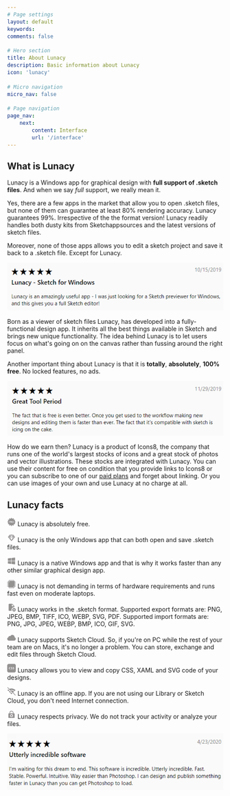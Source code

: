 ```yaml
---
# Page settings
layout: default
keywords:
comments: false

# Hero section
title: About Lunacy
description: Basic information about Lunacy
icon: 'lunacy'

# Micro navigation
micro_nav: false

# Page navigation
page_nav:
    next:
        content: Interface
        url: '/interface'
---
```



## What is Lunacy

Lunacy is a Windows app for graphical design with **full support of .sketch files**. And when we say *full* support, we really mean it.

Yes, there are a few apps in the market that allow you to open .sketch files, but none of them can guarantee at least 80% rendering accuracy. Lunacy guarantees 99%. Irrespective of the the format version! Lunacy readily handles both dusty kits from Sketchappsources and the latest versions of sketch files.

Moreover, none of those apps allows you to edit a sketch project and save it back to a .sketch file. Except for Lunacy.

![Quote](public/quote2.png)

Born as a viewer of sketch files Lunacy, has developed into a fully-functional design app. It inherits all the best things available in Sketch and brings new unique functionality. The idea behind Lunacy is to let users focus on what's going on on the canvas rather than fussing around the right panel.

Another important thing about Lunacy is that it is **totally**, **absolutely**, **100% free**. No locked features, no ads.

![Quote](public/quote3.png)

How do we earn then? Lunacy is a product of Icons8, the company that runs one of the world's largest stocks of icons and a great stock of photos and vector illustrations. These stocks are integrated with Lunacy. You can use their content for free on condition that you provide links to Icons8 or you can subscribe to one of our <a href="https://icons8.com/pricing" target="_blank">paid plans</a> and forget about linking. Or you can use images of your own and use Lunacy at no charge at all.


## Lunacy facts

![Free](public/icons8_one_free.png) Lunacy is absolutely free.

![Sketch](public/icons8_sketch.png) Lunacy is the only Windows app that can both open and save .sketch files.

![Windows](public/icons8_windows8.png) Lunacy is a native Windows app and that is why it works faster than any other similar graphical design app.

![Hardware](public/icons8_processor.png) Lunacy is not demanding in terms of hardware requirements and runs fast even on moderate laptops.

![Formats](public/icons8_import_file.png) Lunacy works in the .sketch format. Supported export formats are: PNG, JPEG, BMP, TIFF, ICO, WEBP, SVG, PDF. Supported import formats are:  PNG, JPG, JPEG, WEBP, BMP, ICO, GIF, SVG.

![Cloud](public/icons8_cloud.png) Lunacy supports Sketch Cloud. So, if you're on PC while the rest of your team are on Macs, it's no longer a problem. You can store, exchange and edit files through Sketch Cloud.

![Cloud](public/icons8_css.png) Lunacy allows you to view and copy CSS, XAML and SVG code of your designs.

![No Internet](public/icons8_wi-fi_off.png) Lunacy is an offline app. If you are not using our Library or Sketch Cloud, you don't need Internet connection.

![Privacy](public/icons8_privacy.png) Lunacy respects privacy. We do not track your activity or analyze your files.

![Quote](public/quote.png)
